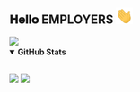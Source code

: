 <!-- ## [Ronan Galvez](https://ronan-codes.github.io/react-portfolio/#) -->
<h2> 𝐇𝐞𝐥𝐥𝐨 EMPLOYERS <img src="https://raw.githubusercontent.com/ABSphreak/ABSphreak/master/gifs/Hi.gif" width="30px"></h2>
<a href="mailto:rgalvez.antra@gmail.com"><img src="https://img.shields.io/badge/ronancodes@gmail.com-D14836?style=flat&logo=gmail&logoColor=white"/></a>

<!-- ## About Me
Hi, I'm Ronan, a passionate fullStack webDeveloper. I recently graduated from UCF Coding Bootcamp and I'm ready to keep developing this craft!
- 🔭 I’m currently looking for my next React project contract!
- 🌱 I’m looking to learn Next.js, next.
<br>
<br>
<details open="">
  <summary><b>About Me</b></summary>
    <ul>
      <li>🎓 UCF Full-Stack Web Development Program && UF BS in Psychology </li>
      <li>🔭 I’m currently updating my project <a href="https://github.com/Ronan-Codes/picd-up" target="_blank">Pic'd Up</a></li>
      <li>🌱 I’m looking to learn <b>Java</b> next</li>
      <li>📍 Gainesville, FL (but willing to travel for work || remote work)</li>
      <li>📁 Check out my <a href="https://ronan-codes.github.io/react-portfolio/#" target="_blank">portfolio!</a></li>
    </ul> 
</details>

<details>
  <summary><b>Skills</b></summary><br>
   
    JavaScript | HTML5 | CSS | MySQL | Mongoose | GraphQL | Express | MongoDB | RESTful APIs | React.js | Node.js | Redux | Git/GitHub 
  
</details>

<!-- ### Stats
![Anurag's GitHub stats](https://github-readme-stats.vercel.app/api?username=ronan-codes&show_icons=true&theme=city_lights)

[![Top Langs](https://github-readme-stats.vercel.app/api/top-langs/?username=ronan-codes&layout=compact&theme=city_lights)](https://github-readme-stats.vercel.app/api/top-langs/?username=ronan-codes&layout=compact&theme=city_lights)
 -->
 
<details open="">
  <summary><b>GitHub Stats</b></summary>
  <br>
    <p align="">
        <img height="150px" src="https://github-readme-stats.vercel.app/api?username=ronan-codes&show_icons=true&theme=city_lights" /> <img height="150px" src="https://github-readme-stats.vercel.app/api/top-langs/?username=ronan-codes&layout=compact&theme=city_lights" />
    </p>
</details>

<!-- -----
Last Edited on: 01/12/2022 -->
